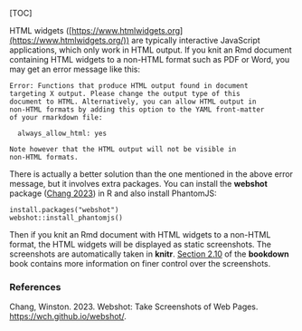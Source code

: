 [TOC]

HTML widgets ([https://www.htmlwidgets.org](https://www.htmlwidgets.org/)) are typically interactive JavaScript applications, which only work in HTML output. If you knit an Rmd document containing HTML widgets to a non-HTML format such as PDF or Word, you may get an error message like this:

    Error: Functions that produce HTML output found in document
    targeting X output. Please change the output type of this
    document to HTML. Alternatively, you can allow HTML output in
    non-HTML formats by adding this option to the YAML front-matter
    of your rmarkdown file:
    
      always_allow_html: yes
    
    Note however that the HTML output will not be visible in
    non-HTML formats.

There is actually a better solution than the one mentioned in the above error message, but it involves extra packages. You can install the **webshot** package ([Chang 2023](#ref-R-webshot)) in R and also install PhantomJS:

    install.packages("webshot")
    webshot::install_phantomjs()

Then if you knit an Rmd document with HTML widgets to a non-HTML format, the HTML widgets will be displayed as static screenshots. The screenshots are automatically taken in **knitr**. [Section 2.10]($) of the **bookdown** book contains more information on finer control over the screenshots.

### References

Chang, Winston. 2023. Webshot: Take Screenshots of Web Pages. https://wch.github.io/webshot/.

